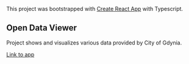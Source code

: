 This project was bootstrapped with [Create React App](https://github.com/facebook/create-react-app) with Typescript.

## Open Data Viewer

Project shows and visualizes various data provided by City of Gdynia.

[Link to app](https://icelandico.github.io/gdynia-open-data)

